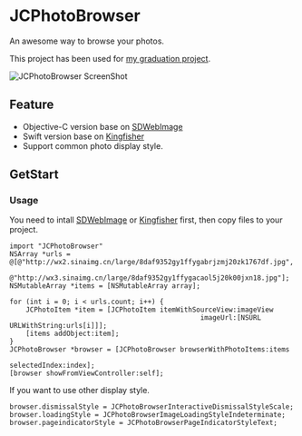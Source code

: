 # JCPhotoBrowser
An awesome way to browse your photos.

This project has been used for [my graduation project](https://github.com/JakeCai/MyGraduationProject).

![JCPhotoBrowser ScreenShot](https://thumbs.gfycat.com/MajesticShockedFlamingo-size_restricted.gif)

## Feature
* Objective-C version base on [SDWebImage](https://github.com/rs/SDWebImage)
* Swift version base on [Kingfisher](https://github.com/onevcat/Kingfisher)
* Support common photo display style.

## GetStart
### Usage
You need to intall [SDWebImage](https://github.com/rs/SDWebImage) or [Kingfisher](https://github.com/onevcat/Kingfisher) first, then copy files to your project.

	import "JCPhotoBrowser"
	NSArray *urls = @[@"http://wx2.sinaimg.cn/large/8daf9352gy1ffygabrjzmj20zk1767df.jpg",
                  @"http://wx3.sinaimg.cn/large/8daf9352gy1ffygacaol5j20k00jxn18.jpg"];        
	NSMutableArray *items = [NSMutableArray array];

    for (int i = 0; i < urls.count; i++) {
        JCPhotoItem *item = [JCPhotoItem itemWithSourceView:imageView
                                                   imageUrl:[NSURL URLWithString:urls[i]]];
        [items addObject:item];
    }
    JCPhotoBrowser *browser = [JCPhotoBrowser browserWithPhotoItems:items
                                                      selectedIndex:index];
    [browser showFromViewController:self];
    
    
If you want to use other display style.

	browser.dismissalStyle = JCPhotoBrowserInteractiveDismissalStyleScale;
	browser.loadingStyle = JCPhotoBrowserImageLoadingStyleIndeterminate;
	browser.pageindicatorStyle = JCPhotoBrowserPageIndicatorStyleText;